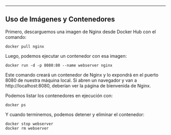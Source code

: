 ---

## Uso de Imágenes y Contenedores

Primero, descarguemos una imagen de Nginx desde Docker Hub con el comando:

```
docker pull nginx
```

Luego, podemos ejecutar un contenedor con esa imagen:

```
docker run -d -p 8080:80 --name webserver nginx
```

Este comando creará un contenedor de Nginx y lo expondrá en el puerto 8080 de nuestra máquina local. Si abren un navegador y van a http://localhost:8080, deberían ver la página de bienvenida de Nginx.

Podemos listar los contenedores en ejecución con:

```
docker ps
```

Y cuando terminemos, podemos detener y eliminar el contenedor:
```
docker stop webserver
docker rm webserver
```